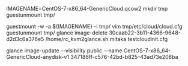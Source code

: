 



IMAGENAME=CentOS-7-x86_64-GenericCloud.qcow2
mkdir tmp
guestunmount tmp/

guestmount -w -a ${IMAGENAME} -i tmp/
vim tmp/etc/cloud/cloud.cfg
guestunmount tmp/
glance  image-delete 30caab22-3b11-4366-9648-d2d3c6a376e5
/home/rc_kvm2glance.sh.mitaka testcloudinit.cfg


glance  image-update --visibility public --name CentOS-7-x86_64-GenericCloud-anydisk-v1 347186ff-c576-42bd-b825-43ad73e208ba
